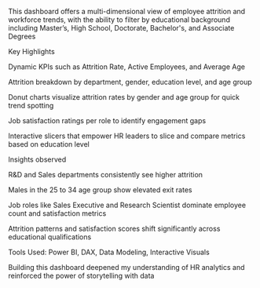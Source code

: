This dashboard offers a multi-dimensional view of employee attrition and workforce trends, with the ability to filter by educational background including Master’s, High School, Doctorate, Bachelor's, and Associate Degrees

Key Highlights

Dynamic KPIs such as Attrition Rate, Active Employees, and Average Age

Attrition breakdown by department, gender, education level, and age group

Donut charts visualize attrition rates by gender and age group for quick trend spotting

Job satisfaction ratings per role to identify engagement gaps

Interactive slicers that empower HR leaders to slice and compare metrics based on education level

Insights observed

R&D and Sales departments consistently see higher attrition

Males in the 25 to 34 age group show elevated exit rates

Job roles like Sales Executive and Research Scientist dominate employee count and satisfaction metrics

Attrition patterns and satisfaction scores shift significantly across educational qualifications

Tools Used: Power BI, DAX, Data Modeling, Interactive Visuals

Building this dashboard deepened my understanding of HR analytics and reinforced the power of storytelling with data
